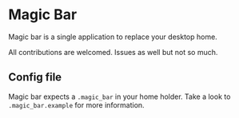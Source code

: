 # Magic Bar

Magic bar is a single application to replace your desktop home.

All contributions are welcomed. Issues as well but not so much.

## Config file

Magic bar expects a `.magic_bar` in your home holder. Take a look to `.magic_bar.example` for more information.